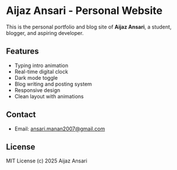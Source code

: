 # Aijaz Ansari - Personal Website

This is the personal portfolio and blog site of **Aijaz Ansari**, a student, blogger, and aspiring developer.

## Features

- Typing intro animation
- Real-time digital clock
- Dark mode toggle
- Blog writing and posting system
- Responsive design
- Clean layout with animations

## Contact

- Email: ansari.manan2007@gmail.com

## License

MIT License (c) 2025 Aijaz Ansari